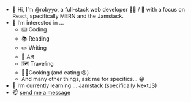 - 👋 Hi, I’m @robyyo, a full-stack web developer :man_technologist: /	:ninja: with a focus on React, specifically MERN and the Jamstack.
- 👀 I’m interested in ...
  - :keyboard: Coding
  - :books: Reading
  - :pencil2: Writing
  - :art: Art
  - :world_map: Traveling
  - :man_cook:Cooking (and eating :laughing:)
  - And many other things, ask me for specifics... :grin:
- 🌱 I’m currently learning ... Jamstack (specifically NextJS)
- 📫 [send me a message](https://robertfinkley.com/contact)

<!---
robyyo/robyyo is a ✨ special ✨ repository because its `README.md` (this file) appears on your GitHub profile.
You can click the Preview link to take a look at your changes.
--->
